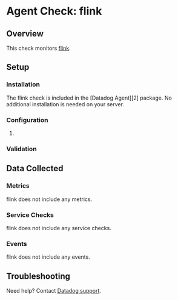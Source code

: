 # Agent Check: flink

## Overview

This check monitors [flink][1].

## Setup

### Installation

The flink check is included in the [Datadog Agent][2] package.
No additional installation is needed on your server.

### Configuration

1. <List of steps to setup this Integration>

### Validation

<Steps to validate integration is functioning as expected>

## Data Collected

### Metrics

flink does not include any metrics.

### Service Checks

flink does not include any service checks.

### Events

flink does not include any events.

## Troubleshooting

Need help? Contact [Datadog support][1].

[1]: https://docs.datadoghq.com/help

